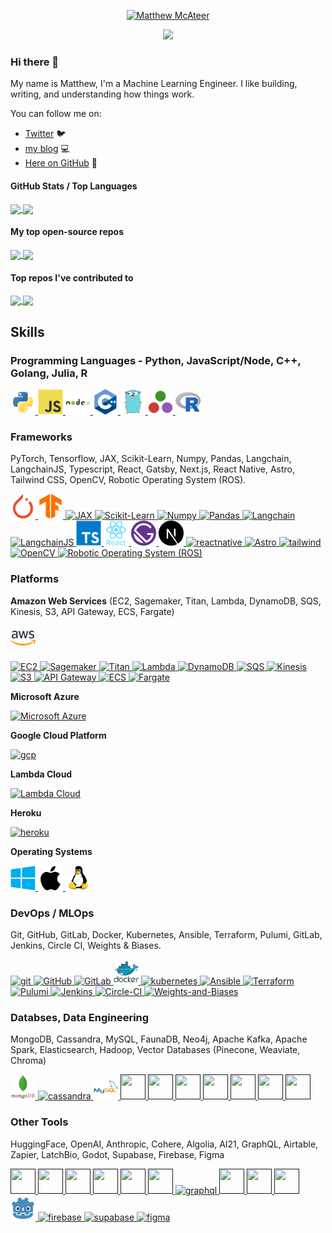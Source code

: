 <p align="center">
  <a href="https://github.com/matthew-mcateer">
    <img src="https://readme-typing-svg.demolab.com?font=Fira+Code&size=30&duration=100&pause=800&color=923DFF&center=true&width=635&lines=Matthew+McAteer" alt="Matthew McAteer" /></a>
</p>

<p align="center">
  <a href="https://matthewmcateer.me">
    <img src="https://readme-typing-svg.demolab.com?font=Fira+Code&size=30&duration=1000&pause=1000&color=FF923D&center=true&width=835&lines=Machine+Learning+Scientist;Computer+Vision+%7C+Natural+Language+Processing;AI+Interpretability+%7C+Reinforcement+Learning;AI+Safety+%7C+Privacy+preserving+ML" /></a>
</p>

### Hi there 👋

My name is Matthew, I'm a Machine Learning Engineer. I like building, writing, and understanding how things work.

You can follow me on:

- [Twitter](https://twitter.com/matthewmcateer0) 🐦
- [my blog](https://matthewmcateer.me/) 💻
- [Here on GitHub](https://github.com/matthew-mcateer) 🐙

#### GitHub Stats / Top Languages

<a href="https://github.com/matthew-mcateer/github-readme-stats">
  <!-- Change the `github-readme-stats.anuraghazra1.vercel.app` to `github-readme-stats.vercel.app`  -->
  <img align="center" src="https://github-readme-stats.vercel.app/api?username=matthew-mcateer&show_icons=true&theme=dracula" />
</a>

<a href="https://github.com/matthew-mcateer/github-readme-stats">
  <!-- Change the `github-readme-stats.anuraghazra1.vercel.app` to `github-readme-stats.vercel.app`  -->
  <img align="center" src="https://github-readme-stats.vercel.app/api/top-langs/?username=matthew-mcateer&hide=html,css,jupyter%20notebook,procfile&layout=compact&theme=dracula" />
</a>

#### My top open-source repos

<a href="https://github.com/matthew-mcateer/practicing_trustworthy_machine_learning">
  <!-- Change the `github-readme-stats.anuraghazra1.vercel.app` to `github-readme-stats.vercel.app`  -->
  <img align="center" src="https://github-readme-stats.vercel.app/api/pin/?username=matthew-mcateer&repo=practicing_trustworthy_machine_learning&theme=tokyonight" />
</a>

<a href="https://github.com/matthew-mcateer/rescuerepo">
  <!-- Change the `github-readme-stats.anuraghazra1.vercel.app` to `github-readme-stats.vercel.app`  -->
  <img align="center" src="https://github-readme-stats.vercel.app/api/pin/?username=matthew-mcateer&repo=rescuerepo&theme=tokyonight" />
</a>

#### Top repos I've contributed to

<a href="https://github.com/CamDavidsonPilon/Probabilistic-Programming-and-Bayesian-Methods-for-Hackers">
  <!-- Change the `github-readme-stats.anuraghazra1.vercel.app` to `github-readme-stats.vercel.app`  -->
  <img align="center" src="https://github-readme-stats.vercel.app/api/pin/?username=CamDavidsonPilon&repo=Probabilistic-Programming-and-Bayesian-Methods-for-Hackers&theme=tokyonight" />
</a>

<a href="https://github.com/tensorflow/probability">
  <!-- Change the `github-readme-stats.anuraghazra1.vercel.app` to `github-readme-stats.vercel.app`  -->
  <img align="center" src="https://github-readme-stats.vercel.app/api/pin/?username=tensorflow&repo=probability&theme=tokyonight" />
</a>

## Skills
  
### Programming Languages - Python, JavaScript/Node, C++, Golang, Julia, R

<p align="left"> 
  <a href="https://www.python.org" target="_blank" rel="noreferrer">
    <img src="https://raw.githubusercontent.com/devicons/devicon/master/icons/python/python-original.svg" alt="python" width="40" height="40" />
  </a>
  <a href="https://developer.mozilla.org/en-US/docs/Web/JavaScript" target="_blank" rel="noreferrer">
    <img src="https://raw.githubusercontent.com/devicons/devicon/master/icons/javascript/javascript-original.svg" alt="javascript" width="40" height="40" />
  </a>
  <a href="https://nodejs.org" target="_blank" rel="noreferrer">
    <img src="https://raw.githubusercontent.com/devicons/devicon/master/icons/nodejs/nodejs-original-wordmark.svg" alt="nodejs" width="40" height="40" />
  </a>
  <a href="https://www.w3schools.com/cpp/" target="_blank" rel="noreferrer">
    <img src="https://raw.githubusercontent.com/devicons/devicon/master/icons/cplusplus/cplusplus-original.svg" alt="cplusplus" width="40" height="40" />
  </a>
  <a href="https://www.w3schools.com/cpp/" target="_blank" rel="noreferrer">
    <img src="https://raw.githubusercontent.com/devicons/devicon/master/icons/go/go-original.svg" alt="go" width="40" height="40" />
  </a>
  <a href="https://julialang.org/" target="_blank" rel="noreferrer">
    <img src="https://raw.githubusercontent.com/devicons/devicon/master/icons/julia/julia-original.svg" alt="julia" width="40" height="40" />
  </a>
  <a href="https://www.r-project.org/" target="_blank" rel="noreferrer">
    <img src="https://raw.githubusercontent.com/devicons/devicon/master/icons/r/r-original.svg" alt="rlang" width="40" height="40" />
  </a>
</p>

### Frameworks

PyTorch, Tensorflow, JAX, Scikit-Learn, Numpy, Pandas, Langchain, LangchainJS, Typescript, React, Gatsby, Next.js, React Native, Astro, Tailwind CSS, OpenCV, Robotic Operating System (ROS).

<p>
  <a href="" target="_blank" rel="noreferrer">
    <img src="https://raw.githubusercontent.com/devicons/devicon/master/icons/pytorch/pytorch-original.svg" alt="PyTorch" width="40" height="40" />
  </a>
  <a href="" target="_blank" rel="noreferrer">
    <img src="https://raw.githubusercontent.com/devicons/devicon/master/icons/tensorflow/tensorflow-original.svg" alt="Tensorflow" width="40" height="40" />
  </a>
  <a href="" target="_blank" rel="noreferrer">
    <img src="" alt="JAX" width="40" height="40" />
  </a>
  <a href="" target="_blank" rel="noreferrer">
    <img src="" alt="Scikit-Learn" width="40" height="40" />
  </a>
  <a href="" target="_blank" rel="noreferrer">
    <img src="" alt="Numpy" width="40" height="40" />
  </a>
  <a href="" target="_blank" rel="noreferrer">
    <img src="" alt="Pandas" width="40" height="40" />
  </a>
  <a href="" target="_blank" rel="noreferrer">
    <img src="" alt="Langchain" width="40" height="40" />
  </a>
  <a href="" target="_blank" rel="noreferrer">
    <img src="" alt="LangchainJS" width="40" height="40" />
  </a>
  <a href="https://www.typescriptlang.org/" target="_blank" rel="noreferrer">
    <img src="https://github.com/devicons/devicon/blob/master/icons/typescript/typescript-original.svg" alt="TypeScript" width="40" height="40" />
  </a>
  <a href="https://reactjs.org/" target="_blank" rel="noreferrer">
    <img src="https://raw.githubusercontent.com/devicons/devicon/master/icons/react/react-original-wordmark.svg" alt="react" width="40" height="40" />
  </a>
  <a href="" target="_blank" rel="noreferrer">
    <img src="https://raw.githubusercontent.com/devicons/devicon/master/icons/gatsby/gatsby-original.svg" alt="Gatsby" width="40" height="40" />
  </a>
  <a href="" target="_blank" rel="noreferrer">
    <img src="https://raw.githubusercontent.com/devicons/devicon/master/icons/nextjs/nextjs-original.svg" alt="Next.js" width="40" height="40" />
  </a>
  <a href="https://reactnative.dev/" target="_blank" rel="noreferrer">
    <img src="https://reactnative.dev/img/header_logo.svg" alt="reactnative" width="40" height="40" />
  </a>
  <a href="" target="_blank" rel="noreferrer">
    <img src="" alt="Astro" width="40" height="40" />
  </a>
  <a href="https://tailwindcss.com/" target="_blank" rel="noreferrer">
    <img src="https://www.vectorlogo.zone/logos/tailwindcss/tailwindcss-icon.svg" alt="tailwind" width="40" height="40" />
  </a>
  <a href="" target="_blank" rel="noreferrer">
    <img src="" alt="OpenCV" width="40" height="40" />
  </a>
  <a href="" target="_blank" rel="noreferrer">
    <img src="" alt="Robotic Operating System (ROS)" width="40" height="40" />
  </a>
</p>


### Platforms

**Amazon Web Services** (EC2, Sagemaker, Titan, Lambda, DynamoDB, SQS, Kinesis, S3, API Gateway, ECS, Fargate)
<p>
  <a href="https://aws.amazon.com" target="_blank" rel="noreferrer">
    <img src="https://raw.githubusercontent.com/devicons/devicon/master/icons/amazonwebservices/amazonwebservices-original-wordmark.svg" alt="aws" width="40" height="40" />
  </a>
</p>
<p>
  <a href="" target="_blank" rel="noreferrer">
    <img src="" alt="EC2" width="40" height="40" />
  </a>
  <a href="" target="_blank" rel="noreferrer">
    <img src="" alt="Sagemaker" width="40" height="40" />
  </a>
  <a href="" target="_blank" rel="noreferrer">
    <img src="" alt="Titan" width="40" height="40" />
  </a>
  <a href="" target="_blank" rel="noreferrer">
    <img src="" alt="Lambda" width="40" height="40" />
  </a>
  <a href="" target="_blank" rel="noreferrer">
    <img src="" alt="DynamoDB" width="40" height="40" />
  </a>
  <a href="" target="_blank" rel="noreferrer">
    <img src="" alt="SQS" width="40" height="40" />
  </a>
  <a href="" target="_blank" rel="noreferrer">
    <img src="" alt="Kinesis" width="40" height="40" />
  </a>
  <a href="" target="_blank" rel="noreferrer">
    <img src="" alt="S3" width="40" height="40" />
  </a>
  <a href="" target="_blank" rel="noreferrer">
    <img src="" alt="API Gateway" width="40" height="40" />
  </a>
  <a href="" target="_blank" rel="noreferrer">
    <img src="" alt="ECS" width="40" height="40" />
  </a>
  <a href="" target="_blank" rel="noreferrer">
    <img src="" alt="Fargate" width="40" height="40" />
  </a>
</p>

**Microsoft Azure**

<p>
  <a href="" target="_blank" rel="noreferrer">
    <img src="" alt="Microsoft Azure" width="40" height="40" />
  </a>
</p>

**Google Cloud Platform**

<p>
  <a href="https://cloud.google.com" target="_blank" rel="noreferrer">
    <img src="https://www.vectorlogo.zone/logos/google_cloud/google_cloud-icon.svg" alt="gcp" width="40" height="40" />
  </a>
</p>

**Lambda Cloud**

<p>
  <a href="" target="_blank" rel="noreferrer">
    <img src="" alt="Lambda Cloud" width="40" height="40" />
  </a>
</p>

**Heroku**

<p>
  <a href="https://heroku.com" target="_blank" rel="noreferrer">
    <img src="https://www.vectorlogo.zone/logos/heroku/heroku-icon.svg" alt="heroku" width="40" height="40" />
  </a>
</p>

**Operating Systems**

<p align="left">
  <a href="https://www.microsoft.com/en-jo#:~:text=Microsoft%20%2D%20Official%20Home%20Page" target="_blank" rel="noreferrer">
    <img src="https://github.com/devicons/devicon/blob/master/icons/windows8/windows8-original.svg" alt="windows" width="40" height="40" />
  </a>
  <a href="https://support.apple.com/macos" target="_blank" rel="noreferrer">
    <img src="https://raw.githubusercontent.com/devicons/devicon/master/icons/apple/apple-original.svg" alt="macos" width="40" height="40" />
  </a>
  <a href="https://www.linux.org/" target="_blank" rel="noreferrer">
    <img src="https://raw.githubusercontent.com/devicons/devicon/master/icons/linux/linux-original.svg" alt="linux" width="40" height="40" />
  </a>
</p>


### DevOps / MLOps

Git, GitHub, GitLab, Docker, Kubernetes, Ansible, Terraform, Pulumi, GitLab, Jenkins, Circle CI, Weights & Biases.

<p>
  <a href="https://git-scm.com/" target="_blank" rel="noreferrer">
    <img src="https://www.vectorlogo.zone/logos/git-scm/git-scm-icon.svg" alt="git" width="40" height="40" />
  </a>
  <a href="" target="_blank" rel="noreferrer">
    <img src="" alt="GitHub" width="40" height="40" />
  </a>
  <a href="" target="_blank" rel="noreferrer">
    <img src="" alt="GitLab" width="40" height="40" />
  </a>
  <a href="https://www.docker.com/" target="_blank" rel="noreferrer">
    <img src="https://raw.githubusercontent.com/devicons/devicon/master/icons/docker/docker-original-wordmark.svg" alt="docker" width="40" height="40" />
  </a>
  <a href="https://kubernetes.io" target="_blank" rel="noreferrer">
    <img src="https://www.vectorlogo.zone/logos/kubernetes/kubernetes-icon.svg" alt="kubernetes" width="40" height="40" />
  </a>
  <a href="" target="_blank" rel="noreferrer">
    <img src="" alt="Ansible" width="40" height="40" />
  </a>
  <a href="" target="_blank" rel="noreferrer">
    <img src="" alt="Terraform" width="40" height="40" />
  </a>
  <a href="" target="_blank" rel="noreferrer">
    <img src="" alt="Pulumi" width="40" height="40" />
  </a>
  <a href="" target="_blank" rel="noreferrer">
    <img src="" alt="Jenkins" width="40" height="40" />
  </a>
  <a href="" target="_blank" rel="noreferrer">
    <img src="" alt="Circle-CI" width="40" height="40" />
  </a>
  <a href="" target="_blank" rel="noreferrer">
    <img src="" alt="Weights-and-Biases" width="40" height="40" />
  </a>
</p>

### Databses, Data Engineering

MongoDB, Cassandra, MySQL, FaunaDB, Neo4j, Apache Kafka, Apache Spark, Elasticsearch, Hadoop, Vector Databases (Pinecone, Weaviate, Chroma)

<p>
  <a href="https://www.mongodb.com/" target="_blank" rel="noreferrer">
    <img src="https://raw.githubusercontent.com/devicons/devicon/master/icons/mongodb/mongodb-original-wordmark.svg" alt="mongodb" width="40" height="40" />
  </a>
  <a href="https://cassandra.apache.org/" target="_blank" rel="noreferrer">
    <img src="https://www.vectorlogo.zone/logos/apache_cassandra/apache_cassandra-icon.svg" alt="cassandra" width="40" height="40" /> 
  </a>
  <a href="https://www.mysql.com/" target="_blank" rel="noreferrer">
    <img src="https://raw.githubusercontent.com/devicons/devicon/master/icons/mysql/mysql-original-wordmark.svg" alt="mysql" width="40" height="40" />
  </a>
  <a href="" target="_blank" rel="noreferrer">
    <img src="" alt="" width="40" height="40" />
  </a>
  <a href="" target="_blank" rel="noreferrer">
    <img src="" alt="" width="40" height="40" />
  </a>
  <a href="" target="_blank" rel="noreferrer">
    <img src="" alt="" width="40" height="40" />
  </a>
  <a href="" target="_blank" rel="noreferrer">
    <img src="" alt="" width="40" height="40" />
  </a>
  <a href="" target="_blank" rel="noreferrer">
    <img src="" alt="" width="40" height="40" />
  </a>
  <a href="" target="_blank" rel="noreferrer">
    <img src="" alt="" width="40" height="40" />
  </a>
  <a href="" target="_blank" rel="noreferrer">
    <img src="" alt="" width="40" height="40" />
  </a>
</p>

### Other Tools

HuggingFace, OpenAI, Anthropic, Cohere, Algolia, AI21, GraphQL, Airtable, Zapier, LatchBio, Godot, Supabase, Firebase, Figma

<p align="left">
  <a href="" target="_blank" rel="noreferrer">
    <img src="" alt="" width="40" height="40" />
  </a>
  <a href="" target="_blank" rel="noreferrer">
    <img src="" alt="" width="40" height="40" />
  </a>
  <a href="" target="_blank" rel="noreferrer">
    <img src="" alt="" width="40" height="40" />
  </a>
  <a href="" target="_blank" rel="noreferrer">
    <img src="" alt="" width="40" height="40" />
  </a>
  <a href="" target="_blank" rel="noreferrer">
    <img src="" alt="" width="40" height="40" />
  </a>
  <a href="" target="_blank" rel="noreferrer">
    <img src="" alt="" width="40" height="40" />
  </a>
  <a href="https://graphql.org" target="_blank" rel="noreferrer">
    <img src="https://www.vectorlogo.zone/logos/graphql/graphql-icon.svg" alt="graphql" width="40" height="40" />
  </a>
  <a href="" target="_blank" rel="noreferrer">
    <img src="" alt="" width="40" height="40" />
  </a>
  <a href="" target="_blank" rel="noreferrer">
    <img src="" alt="" width="40" height="40" />
  </a>
  <a href="" target="_blank" rel="noreferrer">
    <img src="" alt="" width="40" height="40" />
  </a>
  <a href="https://godotengine.org/" target="_blank" rel="noreferrer">
    <img src="https://raw.githubusercontent.com/devicons/devicon/1119b9f84c0290e0f0b38982099a2bd027a48bf1/icons/godot/godot-original.svg" alt="godot" width="40" height="40" />
  </a>
  <a href="https://firebase.google.com/" target="_blank" rel="noreferrer">
    <img src="https://www.vectorlogo.zone/logos/firebase/firebase-icon.svg" alt="firebase" width="40" height="40" />
  </a>
  <a href="" target="_blank" rel="noreferrer">
    <img src="" alt="supabase" width="40" height="40" />
  </a>
  <a href="https://www.figma.com/" target="_blank" rel="noreferrer">
    <img src="https://www.vectorlogo.zone/logos/figma/figma-icon.svg" alt="figma" width="40" height="40" />
  </a>
</p>



<!--
**matthew-mcateer/matthew-mcateer** is a ✨ _special_ ✨ repository because its `README.md` (this file) appears on your GitHub profile.

Here are some ideas to get you started:

- 🔭 I’m currently working on ...
- 🌱 I’m currently learning ...
- 👯 I’m looking to collaborate on ...
- 🤔 I’m looking for help with ...
- 💬 Ask me about ...
- 📫 How to reach me: ...
- 😄 Pronouns: ...
- ⚡ Fun fact: ...
-->
